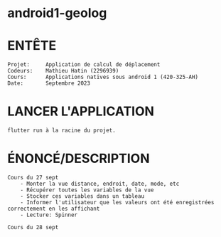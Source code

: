 # android1-geolog

# ENTÊTE

    Projet: 	Application de calcul de déplacement
    Codeurs:	Mathieu Hatin (2296939)
    Cours: 		Applications natives sous android 1 (420-325-AH)
	Date:		Septembre 2023

# LANCER L'APPLICATION

    flutter run à la racine du projet.

# ÉNONCÉ/DESCRIPTION

    Cours du 27 sept
        - Monter la vue distance, endroit, date, mode, etc
        - Récupérer toutes les variables de la vue
        - Stocker ces variables dans un tableau
        - Informer l'utilisateur que les valeurs ont été enregistrées correctement en les affichant
        - Lecture: Spinner
    
    Cours du 28 sept
